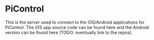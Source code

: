 # PiControl

This is the server used to connect to the iOS/Android applications for PiControl.
The iOS app source code can be found here and the Android version can be found here (TODO: eventually link to the repos).
